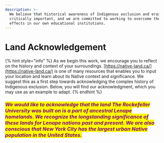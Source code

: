 ```yaml
---
description: >-
  We believe that historical awareness of Indigenous exclusion and erasure is
  critically important, and we are committed to working to overcome their
  effects in our own educational institutions.
---
```


# Land Acknowledgement

{% hint style="info" %}
As we begin this work, we encourage you to reflect on the history and context of your surroundings. [https://native-land.ca/](https://native-land.ca/) is one of many resources that enables you to input your location and learn about its Native context and significance. We suggest this as a first step towards acknowledging the complex history of Indigenous exclusion. Below, you will find our acknowledgment, which you may use as an example to adapt.&#x20;
{% endhint %}

### _<mark style="color:purple;">We would like to acknowledge that the land The Rockefeller University was built on is a part of ancestral Lenape homelands. We recognize the longstanding significance of these lands for Lenape nations past and present. We are also conscious that New York City has the largest urban Native population in the United States.</mark>_&#x20;
